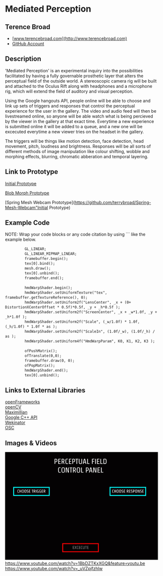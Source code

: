 # Mediated Perception

## Terence Broad
- [www.terencebroad.com](http://www.terencebroad.com)
- [GitHub Account](https://github.com/terrybroad "GitHub Account")

## Description
'Mediated Perception' is an experimental inquiry into the possibilities facilitated by having a fully governable prosthetic layer that alters the perceptual field of the outside world. A stereoscopic camera rig will be built and attached to the Oculus Rift along with headphones and a microphone rig, which will extend the field of auditory and visual perception.

Using the Google hangouts API, people online will be able to choose and link up sets of triggers and responses that control the perceptual experience for the user in the gallery. The video and audio feed will then be livestreamed online, so anyone will be able watch what is being percieved by the viewer in the gallery at that exact time. Everytime a new experience is submitted online it will be added to a queue, and a new one will be excecuted everytime a new viewer tries on the headset in the gallery. 

The triggers will be things like motion detection, face detection, head movement, pitch, loudness and brightness. Responses will be all sorts of different methods of image manipulation like colour shifting, wobble and morphing effects, blurring, chromatic abberation and temporal layering. 

## Link to Prototype

[Initial Prototype](https://github.com/terrybroad/oculus-mediated-vision-prototype-1)

[Blob Morph Prototype](https://github.com/terrybroad/wonderland_webcam)

[Spring Mesh Webcam Prototype](https://github.com/terrybroad/Spring-Mesh-Webcam"Initial Prototype)


## Example Code
NOTE: Wrap your code blocks or any code citation by using ``` like the example below.
```
         GL_LINEAR;
         GL_LINEAR_MIPMAP_LINEAR;
         framebuffer.begin();
         tex[0].bind();
         mesh.draw();
         tex[0].unbind();
         framebuffer.end();
        
         hmdWarpShader.begin();
         hmdWarpShader.setUniformTexture("tex", framebuffer.getTextureReference(), 0);
         hmdWarpShader.setUniform2f("LensCenter", _x + (0+ DistortionXCenterOffset * 0.5f)*0.5f, _y + _h*0.5f );
         hmdWarpShader.setUniform2f("ScreenCenter", _x + _w*1.0f, _y + _h*1.0f );
         hmdWarpShader.setUniform2f("Scale", (_w/1.0f) * 1.0f, (_h/1.0f) * 1.0f * as );
         hmdWarpShader.setUniform2f("ScaleIn", (1.0f/_w), (1.0f/_h) / as );
         hmdWarpShader.setUniform4f("HmdWarpParam", K0, K1, K2, K3 );

         ofPushMatrix();
         ofTranslate(0,0);
         framebuffer.draw(0, 0);
         ofPopMatrix();
         hmdWarpShader.end();
         tex[0].unbind();
```
## Links to External Libraries
 
[openFrameworks](https://github.com/openframeworks/openFrameworks "openFramworks") <br>
[openCV](https://github.com/Itseez/opencv "OpenCV") <br>
[Maximillian](https://github.com/micknoise/Maximilian "Maximillian") <br>
[Google C++ API](https://github.com/google/google-api-cpp-client "https://github.com/google/google-api-cpp-client") <br>
[Wekinator](https://code.google.com/p/wekinator/ "Wekinator") <br>
[OSC](http://opensoundcontrol.org/ "OSC") <br>

## Images & Videos
![image1](project_images/controlanimation.gif)
https://www.youtube.com/watch?v=1BbDZTKxXGQ&feature=youtu.be
https://www.youtube.com/watch?v=_uVZpjfzhlw
